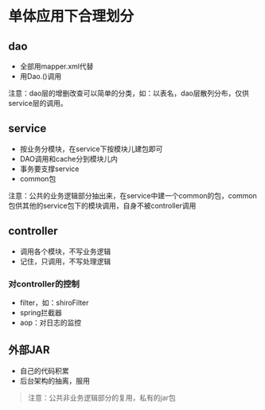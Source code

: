 # 单体应用下合理划分


## dao
- 全部用mapper.xml代替
- 用Dao.()调用

注意：dao层的增删改查可以简单的分类，如：以表名，dao层散列分布，仅供service层的调用。

## service
- 按业务分模块，在service下按模块儿建包即可
- DAO调用和cache分到模块儿内
- 事务要支撑service
- common包

注意：公共的业务逻辑部分抽出来，在service中建一个common的包，common包供其他的service包下的模块调用，自身不被controller调用


## controller
- 调用各个模块，不写业务逻辑
- 记住，只调用，不写处理逻辑


### 对controller的控制
- filter，如：shiroFilter
- spring拦截器
- aop：对日志的监控


## 外部JAR
- 自己的代码积累
- 后台架构的抽离，服用

> 注意：公共非业务逻辑部分的复用，私有的jar包
